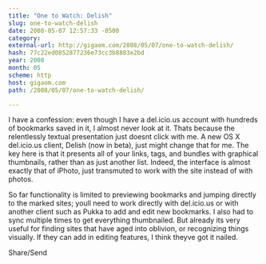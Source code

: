 ```yaml
---
title: "One to Watch: Delish"
slug: one-to-watch-delish
date: 2008-05-07 12:57:33 -0500
category: 
external-url: http://gigaom.com/2008/05/07/one-to-watch-delish/
hash: 77c22ed0852877236e73cc3b8883e2bd
year: 2008
month: 05
scheme: http
host: gigaom.com
path: /2008/05/07/one-to-watch-delish/

---
```


I have a confession: even though I have a del.icio.us account with hundreds of bookmarks saved in it, I almost never look at it. Thats because the relentlessly textual presentation just doesnt click with me. A new OS X del.icio.us client, Delish (now in beta), just might change that for me. The key here is that it presents all of your links, tags, and bundles with graphical thumbnails, rather than as just another list. Indeed, the interface is almost exactly that of iPhoto, just transmuted to work with the site instead of with photos.

So far functionality is limited to previewing bookmarks and jumping directly to the marked sites; youll need to work directly with del.icio.us or with another client such as Pukka to add and edit new bookmarks. I also had to sync multiple times to get everything thumbnailed. But already its very useful for finding sites that have aged into oblivion, or recognizing things visually. If they can add in editing features, I think theyve got it nailed.

Share/Send
